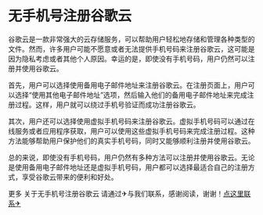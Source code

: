 # 无手机号注册谷歌云

谷歌云是一款非常强大的云存储服务，可以帮助用户轻松地存储和管理各种类型的文件。然而，许多用户可能不愿意或者无法提供手机号码来注册谷歌云，这可能是因为隐私考虑或者其他个人原因。幸运的是，即使没有手机号码，用户仍然可以注册并使用谷歌云。

首先，用户可以选择使用备用电子邮件地址来注册谷歌云。在注册页面上，用户可以选择“使用其他电子邮件地址”选项，然后输入他们的备用电子邮件地址来完成注册过程。这样，用户就可以绕过手机号验证而成功注册谷歌云。

其次，用户还可以选择使用虚拟手机号码来注册谷歌云。虚拟手机号码可以通过在线服务或者应用程序获取，用户可以使用这些虚拟手机号码来完成注册过程。这种方法能够帮助用户保护他们的真实手机号码，同时又能够顺利注册并使用谷歌云。

总的来说，即使没有手机号码，用户仍然有多种方法可以注册并使用谷歌云。无论是使用备用电子邮件地址还是虚拟手机号码，用户都可以选择最适合自己的注册方式，享受谷歌云带来的便利和好处。

更多 关于无手机号注册谷歌云 请通过✈与我们联系，感谢阅读，谢谢！[点这里联系✈](https://a.k02.cc)